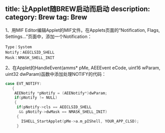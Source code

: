 title: 让Applet随BREW启动而启动
description:
category: Brew
tag: Brew
-------------------------

1、用MIF Editor编辑Applet的MIF文件。在Applets页面的“Notification, Flags, Settings...”页面中，添加一个Notification：
```
Type：System
Notify：AEECLSID_SHELL
Mask：NMASK_SHELL_INIT
```
2、在Applet的HandleEvent(amms* pMe, AEEEvent eCode, uint16 wParam, uint32 dwParam)函数中添加处理NOTIFY的代码：
```c
case EVT_NOTIFY:
   {
    AEENotify *pNotify = (AEENotify*)dwParam;
    if(pNotify != NULL)
    {
     if(pNotify->cls == AEECLSID_SHELL
      && pNotify->dwMask == NMASK_SHELL_INIT)
     {
       ISHELL_StartApplet(pMe->a.m_pIShell, YOUR_APP_CLSD);
     }
```
     
